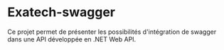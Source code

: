 # Exatech-swagger

Ce projet permet de présenter les possibilités d'intégration de swagger dans une API développée en .NET Web API.